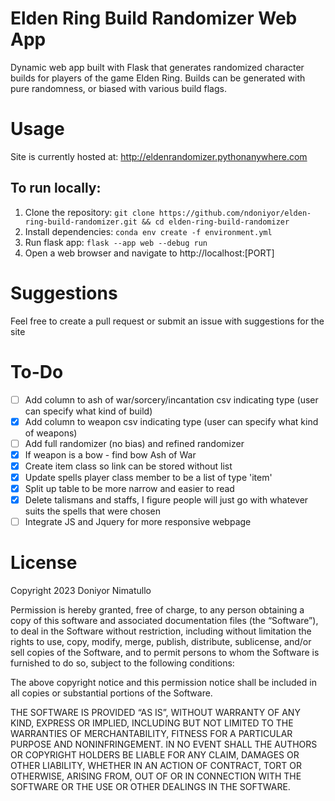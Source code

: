 # Elden Ring Build Randomizer Web App
Dynamic web app built with Flask that generates randomized character builds for players of the game Elden Ring. Builds can be generated with pure randomness, or biased with various build flags.

# Usage
Site is currently hosted at: http://eldenrandomizer.pythonanywhere.com

## To run locally:
1. Clone the repository: `git clone https://github.com/ndoniyor/elden-ring-build-randomizer.git && cd elden-ring-build-randomizer`
2. Install dependencies: `conda env create -f environment.yml`
3. Run flask app: `flask --app web --debug run`
4. Open a web browser and navigate to http://localhost:[PORT]

# Suggestions
Feel free to create a pull request or submit an issue with suggestions for the site

# To-Do
- [ ] Add column to ash of war/sorcery/incantation csv indicating type (user can specify what kind of build)
- [x] Add column to weapon csv indicating type (user can specify what kind of weapons)
- [ ] Add full randomizer (no bias) and refined randomizer
- [x] If weapon is a bow - find bow Ash of War
- [x] Create item class so link can be stored without list
- [x] Update spells player class member to be a list of type 'item'
- [x] Split up table to be more narrow and easier to read
- [x] Delete talismans and staffs, I figure people will just go with whatever suits the spells that were chosen
- [ ] Integrate JS and Jquery for more responsive webpage

# License
Copyright 2023 Doniyor Nimatullo

Permission is hereby granted, free of charge, to any person obtaining a copy of this software and associated documentation files (the “Software”), to deal in the Software without restriction, including without limitation the rights to use, copy, modify, merge, publish, distribute, sublicense, and/or sell copies of the Software, and to permit persons to whom the Software is furnished to do so, subject to the following conditions:

The above copyright notice and this permission notice shall be included in all copies or substantial portions of the Software.

THE SOFTWARE IS PROVIDED “AS IS”, WITHOUT WARRANTY OF ANY KIND, EXPRESS OR IMPLIED, INCLUDING BUT NOT LIMITED TO THE WARRANTIES OF MERCHANTABILITY, FITNESS FOR A PARTICULAR PURPOSE AND NONINFRINGEMENT. IN NO EVENT SHALL THE AUTHORS OR COPYRIGHT HOLDERS BE LIABLE FOR ANY CLAIM, DAMAGES OR OTHER LIABILITY, WHETHER IN AN ACTION OF CONTRACT, TORT OR OTHERWISE, ARISING FROM, OUT OF OR IN CONNECTION WITH THE SOFTWARE OR THE USE OR OTHER DEALINGS IN THE SOFTWARE.

